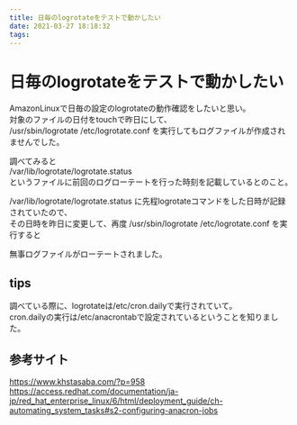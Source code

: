 ```yaml
---
title: 日毎のlogrotateをテストで動かしたい
date: 2021-03-27 18:18:32
tags:
---
```


# 日毎のlogrotateをテストで動かしたい

AmazonLinuxで日毎の設定のlogrotateの動作確認をしたいと思い。  
対象のファイルの日付をtouchで昨日にして、  
/usr/sbin/logrotate /etc/logrotate.conf を実行してもログファイルが作成されませんでした。

調べてみると  
/var/lib/logrotate/logrotate.status  
というファイルに前回のログローテートを行った時刻を記載しているとのこと。

/var/lib/logrotate/logrotate.status に先程logrotateコマンドをした日時が記録されていたので、  
その日時を昨日に変更して、再度 /usr/sbin/logrotate /etc/logrotate.conf を実行すると

無事ログファイルがローテートされました。

## tips

調べている際に、logrotateは/etc/cron.dailyで実行されていて。  
cron.dailyの実行は/etc/anacrontabで設定されているということを知りました。

## 参考サイト
https://www.khstasaba.com/?p=958
https://access.redhat.com/documentation/ja-jp/red_hat_enterprise_linux/6/html/deployment_guide/ch-automating_system_tasks#s2-configuring-anacron-jobs